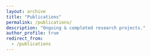 ```yaml
---
layout: archive
title: "Publications"
permalink: /publications/
description: "Ongoing & completed research projects."
author_profile: true
redirect_from: 
  - /publications
---
```

